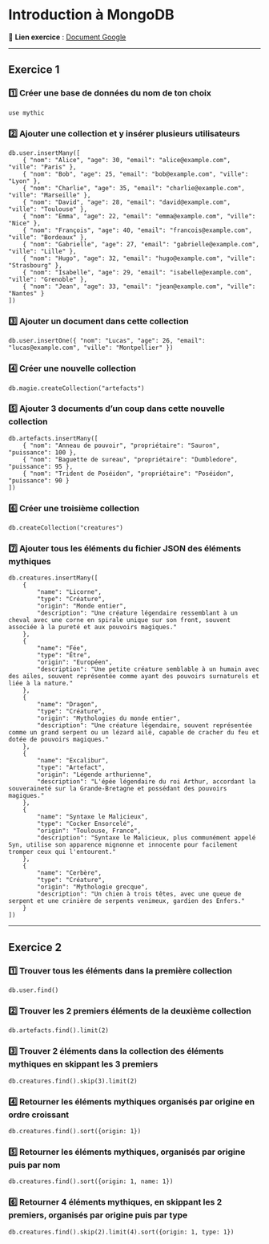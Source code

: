 # Introduction à MongoDB

📌 **Lien exercice** : [Document Google](https://docs.google.com/document/d/12ciQ49PGaze4TZKyb7oLWxsY8PcQdfLAQnhfJibIjrg/edit?usp=sharing)

---

## **Exercice 1**

### **1️⃣ Créer une base de données du nom de ton choix**

```shell
use mythic
```

### **2️⃣ Ajouter une collection et y insérer plusieurs utilisateurs**

```shell
db.user.insertMany([
    { "nom": "Alice", "age": 30, "email": "alice@example.com", "ville": "Paris" },
    { "nom": "Bob", "age": 25, "email": "bob@example.com", "ville": "Lyon" },
    { "nom": "Charlie", "age": 35, "email": "charlie@example.com", "ville": "Marseille" },
    { "nom": "David", "age": 28, "email": "david@example.com", "ville": "Toulouse" },
    { "nom": "Emma", "age": 22, "email": "emma@example.com", "ville": "Nice" },
    { "nom": "François", "age": 40, "email": "francois@example.com", "ville": "Bordeaux" },
    { "nom": "Gabrielle", "age": 27, "email": "gabrielle@example.com", "ville": "Lille" },
    { "nom": "Hugo", "age": 32, "email": "hugo@example.com", "ville": "Strasbourg" },
    { "nom": "Isabelle", "age": 29, "email": "isabelle@example.com", "ville": "Grenoble" },
    { "nom": "Jean", "age": 33, "email": "jean@example.com", "ville": "Nantes" }
])
```

### **3️⃣ Ajouter un document dans cette collection**

```shell
db.user.insertOne({ "nom": "Lucas", "age": 26, "email": "lucas@example.com", "ville": "Montpellier" })
```

### **4️⃣ Créer une nouvelle collection**

```shell
db.magie.createCollection("artefacts")
```

### **5️⃣ Ajouter 3 documents d’un coup dans cette nouvelle collection**

```shell
db.artefacts.insertMany([
    { "nom": "Anneau de pouvoir", "propriétaire": "Sauron", "puissance": 100 },
    { "nom": "Baguette de sureau", "propriétaire": "Dumbledore", "puissance": 95 },
    { "nom": "Trident de Poséidon", "propriétaire": "Poséidon", "puissance": 90 }
])
```

### **6️⃣ Créer une troisième collection**

```shell
db.createCollection("creatures")
```

### **7️⃣ Ajouter tous les éléments du fichier JSON des éléments mythiques**

```shell
db.creatures.insertMany([
    {
        "name": "Licorne",
        "type": "Créature",
        "origin": "Monde entier",
        "description": "Une créature légendaire ressemblant à un cheval avec une corne en spirale unique sur son front, souvent associée à la pureté et aux pouvoirs magiques."
    },
    {
        "name": "Fée",
        "type": "Être",
        "origin": "Européen",
        "description": "Une petite créature semblable à un humain avec des ailes, souvent représentée comme ayant des pouvoirs surnaturels et liée à la nature."
    },
    {
        "name": "Dragon",
        "type": "Créature",
        "origin": "Mythologies du monde entier",
        "description": "Une créature légendaire, souvent représentée comme un grand serpent ou un lézard ailé, capable de cracher du feu et dotée de pouvoirs magiques."
    },
    {
        "name": "Excalibur",
        "type": "Artefact",
        "origin": "Légende arthurienne",
        "description": "L'épée légendaire du roi Arthur, accordant la souveraineté sur la Grande-Bretagne et possédant des pouvoirs magiques."
    },
    {
        "name": "Syntaxe le Malicieux",
        "type": "Cocker Ensorcelé",
        "origin": "Toulouse, France",
        "description": "Syntaxe le Malicieux, plus communément appelé Syn, utilise son apparence mignonne et innocente pour facilement tromper ceux qui l'entourent."
    },
    {
        "name": "Cerbère",
        "type": "Créature",
        "origin": "Mythologie grecque",
        "description": "Un chien à trois têtes, avec une queue de serpent et une crinière de serpents venimeux, gardien des Enfers."
    }
])
```

---

## **Exercice 2**

### **1️⃣ Trouver tous les éléments dans la première collection**

```shell
db.user.find()
```

### **2️⃣ Trouver les 2 premiers éléments de la deuxième collection**

```shell
db.artefacts.find().limit(2)
```

### **3️⃣ Trouver 2 éléments dans la collection des éléments mythiques en skippant les 3 premiers**

```shell
db.creatures.find().skip(3).limit(2)
```

### **4️⃣ Retourner les éléments mythiques organisés par origine en ordre croissant**

```shell
db.creatures.find().sort({origin: 1})
```

### **5️⃣ Retourner les éléments mythiques, organisés par origine puis par nom**

```shell
db.creatures.find().sort({origin: 1, name: 1})
```

### **6️⃣ Retourner 4 éléments mythiques, en skippant les 2 premiers, organisés par origine puis par type**

```shell
db.creatures.find().skip(2).limit(4).sort({origin: 1, type: 1})
```

